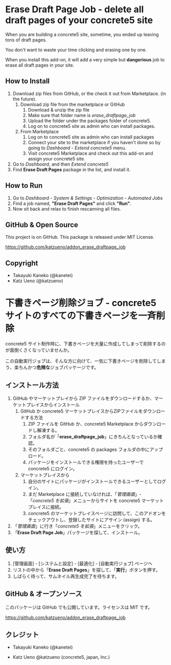 # Erase Draft Page Job - delete all draft pages of your concrete5 site

When you are building a concrete5 site, sometime, you ended up leaving tons of draft pages.

You don't want to waste your time clicking and erasing one by one.

When you install this add-on, it will add a very simple but **dangerious** job to erase all draft pages in your site.

## How to Install

1. Download zip files from GitHub, or the check it out from Marketplace. (in the future).
    1. Download zip file from the marketplace or GitHub
        1. Download & unzip the zip file
        2. Make sure that folder name is *erase_draftpage_job*
        3. Upload the folder under the packages folder of concrete5.
        4. Log on to concrete5 site as admin who can install packages.
    2. From Marketplace
        1. Log on to concrete5 site as admin who can install packages
        2. Connect your site to the marketplace if you haven't done so by going to *Dashboard* - *Extend concrete5* menu.
        3. Visit concrete5 Marketplace and check out this add-on and assign your concrete5 site.
2. Go to *Dashboard*, and then *Extend concrete5*
3. Find **Erase Draft Pages** package in the list, and install it.

## How to Run

1. Go to *Dashboard* - *System & Settings* - *Optimization* - *Automated Jobs*
2. Find a job named, **"Erase Draft Pages"** and click **"Run"**.
3. Now sit back and relax to finish rescanning all files.

## GitHub & Open Source

This project is on GitHub. This package is released under MIT License.

https://github.com/katzueno/addon_erase_draftpage_job


## Copyright

- Takayuki Kaneko (@kanetei)
- Katz Ueno (@katzueno)


# 下書きページ削除ジョブ - concrete5 サイトのすべての下書きページを一斉削除

concrete5 サイト制作時に、下書きページを大量に作成してしまって削除するのが面倒くさくなっていませんか。

この自動実行ジョブは、そんな方に向けて、一気に下書きページを削除してしまう、楽ちんかつ**危険な**ジョブパッケージです。

## インストール方法

1. GitHub やマーケットプレイから ZIP ファイルをダウンロードするか、マーケットプレイスからインストール
    1. GitHub か concrete5 マーケットプレイスからZIPファイルをダウンロードする方法
        1. ZIP ファイルを GitHub か、concrete5 Marketplace からダウンロードし解凍する。
        2. フォルダ名が「**erase_draftpage_job**」にきちんとなっているか確認。
        3. そのフォルダごと、concrete5 の packages フォルダの中にアップロード。
        4. パッケージをインストールできる権限を持ったユーザーで concrete5 にログイン。
    2. マーケットプレイスから
        1. 自分のサイトにパッケージがインストールできるユーザーとしてログイン。
        2. まだ Marketplace に接続していなければ、「*管理画面*」-「*concrete5 を拡張*」メニューからサイトを concrete5 マーケットプレイスに接続。
        3. concrete5 のマーケットプレイスページに訪問して、このアドオンをチェックアウトし、登録したサイトにアサイン (assign) する。
2. 「*管理画面*」に行き「*concrete5 を拡張*」メニューをクリック。
3. 「**Erase Draft Page Job**」パッケージを探して、インストール。

## 使い方

1. [管理画面] - [システムと設定] - [最適化] - [自動実行ジョブ] ページヘ
2. リストの中から「**Erase Draft Pages**」を探して、「**実行**」ボタンを押す。
3. しばらく待って、サムネイル再生成完了を待ちます。

## GitHub & オープンソース

このパッケージは GitHub でも公開しています。ライセンスは MIT です。

https://github.com/katzueno/addon_erase_draftpage_job

## クレジット

- Takayuki Kaneko (@kanetei)

- Katz Ueno @katzueno (concrete5, japan, Inc.)

